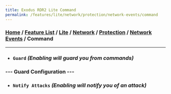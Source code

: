 ```yaml
---
title: Exodus RDR2 Lite Command
permalink: /features/lite/network/protection/network-events/command
---
```

### [Home](/) / [Feature List](/features) / [Lite](/features/lite) / [Network](/features/lite/network) / [Protection](/features/lite/network/protection) / [Network Events](/features/lite/network/protection/network-events) / Command
---
- ### `Guard` *(Enabling will guard you from commands)*
### --- Guard Configuration ---
- ### `Notify Attacks` *(Enabling will notify you of an attack)*
